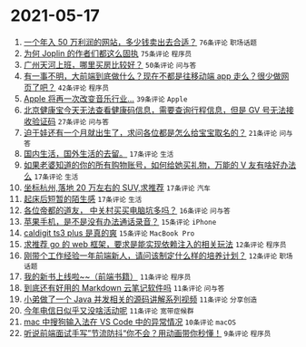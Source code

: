 # 2021-05-17

1. [一个年入 50 万利润的网站，多少钱卖出去合适？](https://www.v2ex.com/t/777327) `76条评论` `职场话题`
1. [为何 Joplin 的作者们都这么固执](https://www.v2ex.com/t/777378) `75条评论` `程序员`
1. [广州天河上班，哪里买房比较好？](https://www.v2ex.com/t/777346) `50条评论` `问与答`
1. [有一事不明，大前端到底做什么？现在不都是往移动端 app 走么？很少做网页了吧？](https://www.v2ex.com/t/777342) `42条评论` `程序员`
1. [Apple 将再一次改变音乐行业…](https://www.v2ex.com/t/777355) `39条评论` `Apple`
1. [北京健康宝今天无法查看健康码信息，需要查询行程信息，但是 GV 号无法接收验证码](https://www.v2ex.com/t/777348) `27条评论` `问与答`
1. [迫于娃还有一个月就出生了，求问各位都是怎么给宝宝取名的？](https://www.v2ex.com/t/777341) `21条评论` `问与答`
1. [国内生活，国外生活的去留。](https://www.v2ex.com/t/777419) `17条评论` `生活`
1. [如果老婆知道的你的所有购物账号，如何给她买礼物，万能的 V 友有啥好办法么](https://www.v2ex.com/t/777388) `17条评论` `生活`
1. [坐标杭州,落地 20 万左右的 SUV,求推荐](https://www.v2ex.com/t/777356) `17条评论` `汽车`
1. [起床后短暂的陌生感](https://www.v2ex.com/t/777333) `17条评论` `生活`
1. [各位帝都的道友， 中关村买买电脑坑多吗？](https://www.v2ex.com/t/777405) `16条评论` `问与答`
1. [苹果手机，是不是没有办法通话录音？](https://www.v2ex.com/t/777370) `15条评论` `iPhone`
1. [caldigit ts3 plus 是真的爽](https://www.v2ex.com/t/777339) `15条评论` `MacBook Pro`
1. [求推荐 go 的 web 框架，要求是能实现依赖注入的相关玩法](https://www.v2ex.com/t/777380) `12条评论` `程序员`
1. [刚带个工作经验一年前端新人，请问该制定什么样的培养计划？](https://www.v2ex.com/t/777352) `12条评论` `职场话题`
1. [我的新书上线啦~~（前端书籍）](https://www.v2ex.com/t/777404) `11条评论` `程序员`
1. [到底还有好用的 Markdown 云笔记软件吗](https://www.v2ex.com/t/777376) `11条评论` `问与答`
1. [小弟做了一个 Java 并发相关的源码讲解系列视频](https://www.v2ex.com/t/777374) `11条评论` `分享创造`
1. [今年电信日似乎又没啥活动呢](https://www.v2ex.com/t/777330) `11条评论` `宽带症候群`
1. [mac 中搜狗输入法在 VS Code 中的异常情况](https://www.v2ex.com/t/777409) `10条评论` `macOS`
1. [听说前端面试手写”节流防抖“你不会？用动画带你秒懂！](https://www.v2ex.com/t/777338) `9条评论` `程序员`
